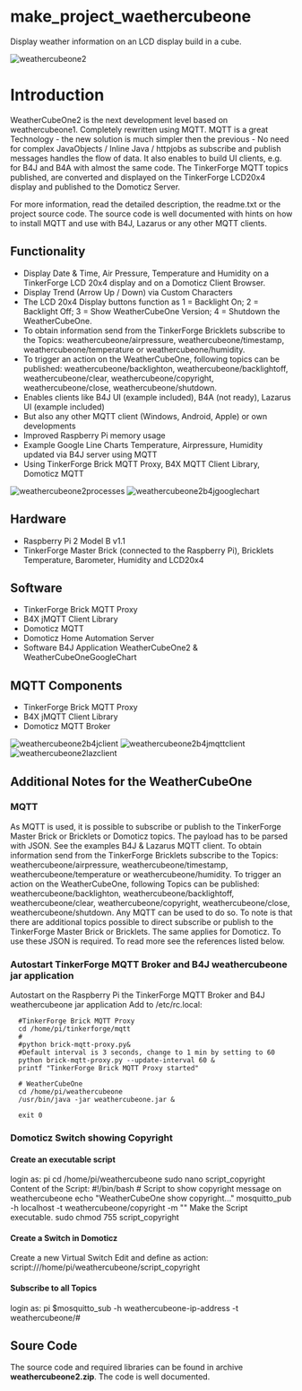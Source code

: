 # make_project_waethercubeone
Display weather information on an LCD display  build in a cube.

![weathercubeone2](https://user-images.githubusercontent.com/47274144/52946335-169b2500-3374-11e9-819a-2589ca2f38a6.png)

# Introduction
WeatherCubeOne2 is the next development level based on weathercubeone1.
Completely rewritten using MQTT. MQTT is a great Technology - the new solution is much simpler then the previous - No need for complex JavaObjects / Inline Java / httpjobs as subscribe and publish messages handles the flow of data.
It also enables to build UI clients, e.g. for B4J and B4A with almost the same code.
The TinkerForge MQTT topics published, are converted and displayed on the TinkerForge LCD20x4 display and published to the Domoticz Server.

For more information, read the detailed description, the readme.txt or the project source code.
The source code is well documented with hints on how to install MQTT and use with B4J, Lazarus or any other MQTT clients.

## Functionality
* Display Date & Time, Air Pressure, Temperature and Humidity on a TinkerForge LCD 20x4 display and on a Domoticz Client Browser.
* Display Trend (Arrow Up / Down) via Custom Characters
* The LCD 20x4 Display buttons function as 1 = Backlight On; 2 = Backlight Off; 3 = Show WeatherCubeOne Version; 4 = Shutdown the WeatherCubeOne.
* To obtain information send from the TinkerForge Bricklets subscribe to the Topics: weathercubeone/airpressure, weathercubeone/timestamp, weathercubeone/temperature or weathercubeone/humidity.
* To trigger an action on the WeatherCubeOne, following topics can be published: weathercubeone/backlighton, weathercubeone/backlightoff, weathercubeone/clear, weathercubeone/copyright, weathercubeone/close, weathercubeone/shutdown.
* Enables clients like B4J UI (example included), B4A (not ready), Lazarus UI (example included)
* But also any other MQTT client (Windows, Android, Apple) or own developments
* Improved Raspberry Pi memory usage
* Example Google Line Charts Temperature, Airpressure, Humidity updated via B4J server using MQTT
* Using TinkerForge Brick MQTT Proxy, B4X MQTT Client Library, Domoticz MQTT

![weathercubeone2processes](https://user-images.githubusercontent.com/47274144/52946342-1733bb80-3374-11e9-8024-c1976c2f6b6e.png)
![weathercubeone2b4jgooglechart](https://user-images.githubusercontent.com/47274144/52946339-169b2500-3374-11e9-8309-a5fb127e4cfb.png)

## Hardware
* Raspberry Pi 2 Model B v1.1
* TinkerForge Master Brick (connected to the Raspberry Pi), Bricklets Temperature, Barometer, Humidity and LCD20x4

## Software
* TinkerForge Brick MQTT Proxy
* B4X jMQTT Client Library
* Domoticz MQTT
* Domoticz Home Automation Server
* Software B4J Application WeatherCubeOne2 & WeatherCubeOneGoogleChart

## MQTT Components
* TinkerForge Brick MQTT Proxy
* B4X jMQTT Client Library
* Domoticz MQTT Broker

![weathercubeone2b4jclient](https://user-images.githubusercontent.com/47274144/52946337-169b2500-3374-11e9-81ab-63e612bc0ca4.png)
![weathercubeone2b4jmqttclient](https://user-images.githubusercontent.com/47274144/52946340-1733bb80-3374-11e9-990f-c399930004a3.png)
![weathercubeone2lazclient](https://user-images.githubusercontent.com/47274144/52946341-1733bb80-3374-11e9-873b-1bb33d18456c.png)

## Additional Notes for the WeatherCubeOne

### MQTT 
As MQTT is used, it is possible to subscribe or publish to the TinkerForge Master Brick or Bricklets or Domoticz topics. 
The payload has to be parsed with JSON. See the examples B4J & Lazarus MQTT client.
To obtain information send from the TinkerForge Bricklets subscribe to the Topics: weathercubeone/airpressure, weathercubeone/timestamp, weathercubeone/temperature or weathercubeone/humidity.
To trigger an action on the WeatherCubeOne, following Topics can be published: weathercubeone/backlighton, weathercubeone/backlightoff, weathercubeone/clear, weathercubeone/copyright, weathercubeone/close, weathercubeone/shutdown.
Any MQTT can be used to do so.
To note is that there are additional topics possible to direct subscribe or publish to the TinkerForge Master Brick or Bricklets. 
The same applies for Domoticz. To use these JSON is required. To read more see the references listed below.

### Autostart TinkerForge MQTT Broker and B4J weathercubeone jar application
Autostart on the Raspberry Pi the TinkerForge MQTT Broker and B4J weathercubeone jar application
Add to /etc/rc.local:
```
  #TinkerForge Brick MQTT Proxy
  cd /home/pi/tinkerforge/mqtt 
  #
  #python brick-mqtt-proxy.py&
  #Default interval is 3 seconds, change to 1 min by setting to 60
  python brick-mqtt-proxy.py --update-interval 60 &
  printf "TinkerForge Brick MQTT Proxy started"

  # WeatherCubeOne
  cd /home/pi/weathercubeone
  /usr/bin/java -jar weathercubeone.jar &

  exit 0
```

### Domoticz Switch showing Copyright
#### Create an executable script
login as: pi
cd /home/pi/weathercubeone
sudo nano script_copyright
Content of the Script:
	#!/bin/bash
	# Script to show copyright message on weathercubeone
	echo "WeatherCubeOne show copyright..."
	mosquitto_pub -h localhost -t weathercubeone/copyright -m ""
Make the Script executable.
sudo chmod 755 script_copyright

#### Create a Switch in Domoticz
Create a new Virtual Switch
Edit and define as action:
script:///home/pi/weathercubeone/script_copyright

#### Subscribe to all Topics
login as: pi
$mosquitto_sub -h weathercubeone-ip-address -t weathercubeone/#

## Soure Code
The source code and required libraries can be found in archive __weathercubeone2.zip__. The code is well documented.

